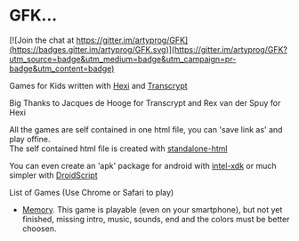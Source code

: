 
# GFK...  

[![Join the chat at https://gitter.im/artyprog/GFK](https://badges.gitter.im/artyprog/GFK.svg)](https://gitter.im/artyprog/GFK?utm_source=badge&utm_medium=badge&utm_campaign=pr-badge&utm_content=badge)

Games for Kids written with [Hexi](https://github.com/kittykatattack/hexi) and [Transcrypt](http://transcrypt.org/)  

Big Thanks to Jacques de Hooge for Transcrypt and Rex van der Spuy for Hexi

All the games are self contained in one html file, you can 'save link as' and play offine.   
The self contained html file is created with [standalone-html](https://github.com/jgm/standalone-html)

You can even create an 'apk' package for android with [intel-xdk](https://software.intel.com/fr-fr/intel-xdk) or much simpler with [DroidScript](http://droidscript.org/)

List of Games (Use Chrome or Safari to play)    

* [Memory](https://rawgit.com/artyprog/GFK/master/halloffame/memory.html). This game is playable (even on your smartphone), but not yet    finished, missing intro, music, sounds, end and the colors must be better choosen.  





